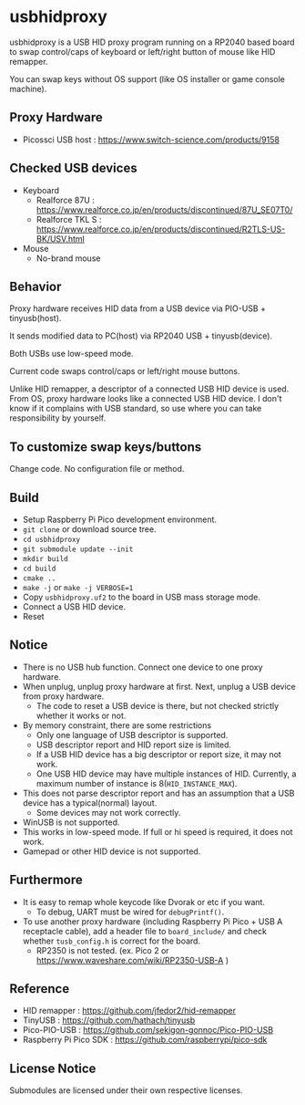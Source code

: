 # usbhidproxy
  usbhidproxy is a USB HID proxy program running on a RP2040 based board to swap control/caps of keyboard or left/right button of mouse like HID remapper.

  You can swap keys without OS support (like OS installer or game console machine).

## Proxy Hardware
- Picossci USB host : https://www.switch-science.com/products/9158

## Checked USB devices
- Keyboard
  - Realforce 87U : https://www.realforce.co.jp/en/products/discontinued/87U_SE07T0/
  - Realforce TKL S : https://www.realforce.co.jp/en/products/discontinued/R2TLS-US-BK/USV.html
- Mouse
  - No-brand mouse

## Behavior
  Proxy hardware receives HID data from a USB device via PIO-USB + tinyusb(host).

  It sends modified data to PC(host) via RP2040 USB + tinyusb(device).

  Both USBs use low-speed mode.

  Current code swaps control/caps or left/right mouse buttons.

  Unlike HID remapper, a descriptor of a connected USB HID device is used.  From OS, proxy hardware looks like a connected USB HID device.  I don't know if it complains with USB standard, so use where you can take responsibility by yourself.

## To customize swap keys/buttons
  Change code.  No configuration file or method.

## Build
- Setup Raspberry Pi Pico development environment.
- `git clone` or download source tree.
- `cd usbhidproxy`
- `git submodule update --init`
- `mkdir build`
- `cd build`
- `cmake ..`
- `make -j` or `make -j VERBOSE=1`
- Copy `usbhidproxy.uf2` to the board in USB mass storage mode.
- Connect a USB HID device.
- Reset

## Notice
- There is no USB hub function.  Connect one device to one proxy hardware.
- When unplug, unplug proxy hardware at first.  Next, unplug a USB device from proxy hardware.
  - The code to reset a USB device is there, but not checked strictly whether it works or not.
- By memory constraint, there are some restrictions
  - Only one language of USB descriptor is supported.
  - USB descriptor report and HID report size is limited.
  - If a USB HID device has a big descriptor or report size, it may not work.
  - One USB HID device may have multiple instances of HID. Currently, a maximum number of instance is 8(`HID_INSTANCE_MAX`).
- This does not parse descriptor report and has an assumption that a USB device has a typical(normal) layout.
  - Some devices may not work correctly.
- WinUSB is not supported.
- This works in low-speed mode.  If full or hi speed is required, it does not work.
- Gamepad or other HID device is not supported.

## Furthermore
- It is easy to remap whole keycode like Dvorak or etc if you want.
  - To debug, UART must be wired for `debugPrintf()`.
- To use another proxy hardware (including Raspberry Pi Pico + USB A receptacle cable), add a header file to `board_include/` and check whether `tusb_config.h` is correct for the board.
  - RP2350 is not tested. (ex. Pico 2 or https://www.waveshare.com/wiki/RP2350-USB-A )

## Reference
- HID remapper : https://github.com/jfedor2/hid-remapper
- TinyUSB : https://github.com/hathach/tinyusb
- Pico-PIO-USB : https://github.com/sekigon-gonnoc/Pico-PIO-USB
- Raspberry Pi Pico SDK : https://github.com/raspberrypi/pico-sdk

## License Notice
  Submodules are licensed under their own respective licenses.
